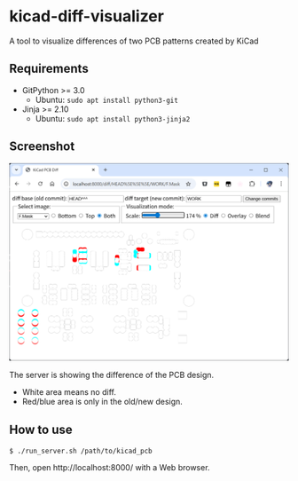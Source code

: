 # kicad-diff-visualizer
A tool to visualize differences of two PCB patterns created by KiCad

## Requirements

- GitPython >= 3.0
  - Ubuntu: `sudo apt install python3-git`
- Jinja >= 2.10
  - Ubuntu: `sudo apt install python3-jinja2`

## Screenshot

![](doc/screenshot_server.png)

The server is showing the difference of the PCB design.
- White area means no diff.
- Red/blue area is only in the old/new design.

## How to use

    $ ./run_server.sh /path/to/kicad_pcb

Then, open http://localhost:8000/ with a Web browser.
